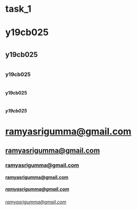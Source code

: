 # task_1

<h1> y19cb025 <h1>
<h2> y19cb025 <h1>  
<h3> y19cb025 <h1>  
<h4> y19cb025 <h1>  
<h5> y19cb025 <h1>  
<h6 y19cb025 <h1>  
  
  
  
  
  # ramyasrigumma@gmail.com 
  ## ramyasrigumma@gmail.com  
  ### ramyasrigumma@gmail.com  
  #### ramyasrigumma@gmail.com  
  ##### ramyasrigumma@gmail.com  
  ###### ramyasrigumma@gmail.com  
